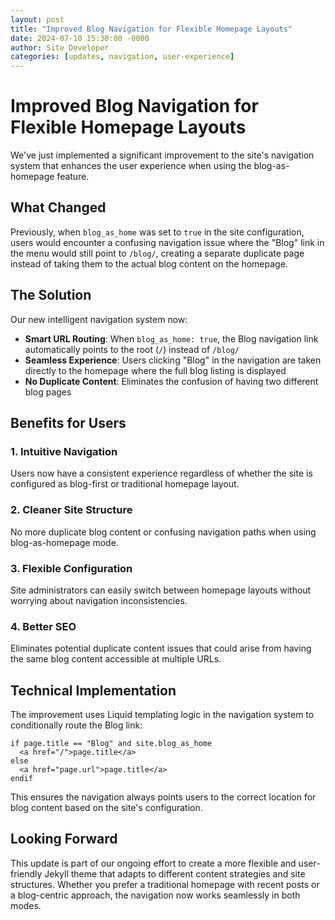 ```yaml
---
layout: post
title: "Improved Blog Navigation for Flexible Homepage Layouts"
date: 2024-07-10 15:30:00 -0000
author: Site Developer
categories: [updates, navigation, user-experience]
---
```


# Improved Blog Navigation for Flexible Homepage Layouts

We've just implemented a significant improvement to the site's navigation system that enhances the user experience when using the blog-as-homepage feature.

## What Changed

Previously, when `blog_as_home` was set to `true` in the site configuration, users would encounter a confusing navigation issue where the "Blog" link in the menu would still point to `/blog/`, creating a separate duplicate page instead of taking them to the actual blog content on the homepage.

## The Solution

Our new intelligent navigation system now:

- **Smart URL Routing**: When `blog_as_home: true`, the Blog navigation link automatically points to the root (`/`) instead of `/blog/`
- **Seamless Experience**: Users clicking "Blog" in the navigation are taken directly to the homepage where the full blog listing is displayed
- **No Duplicate Content**: Eliminates the confusion of having two different blog pages

## Benefits for Users

### 1. **Intuitive Navigation**
Users now have a consistent experience regardless of whether the site is configured as blog-first or traditional homepage layout.

### 2. **Cleaner Site Structure**
No more duplicate blog content or confusing navigation paths when using blog-as-homepage mode.

### 3. **Flexible Configuration**
Site administrators can easily switch between homepage layouts without worrying about navigation inconsistencies.

### 4. **Better SEO**
Eliminates potential duplicate content issues that could arise from having the same blog content accessible at multiple URLs.

## Technical Implementation

The improvement uses Liquid templating logic in the navigation system to conditionally route the Blog link:

```liquid
if page.title == "Blog" and site.blog_as_home
  <a href="/">page.title</a>
else
  <a href="page.url">page.title</a>
endif
```

This ensures the navigation always points users to the correct location for blog content based on the site's configuration.

## Looking Forward

This update is part of our ongoing effort to create a more flexible and user-friendly Jekyll theme that adapts to different content strategies and site structures. Whether you prefer a traditional homepage with recent posts or a blog-centric approach, the navigation now works seamlessly in both modes.